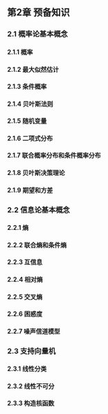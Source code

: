 ## 第2章 预备知识

### 2.1 概率论基本概念
#### 2.1.1 概率
#### 2.1.2 最大似然估计
#### 2.1.3 条件概率
#### 2.1.4 贝叶斯法则
#### 2.1.5 随机变量
#### 2.1.6 二项式分布
#### 2.1.7 联合概率分布和条件概率分布
#### 2.1.8 贝叶斯决策理论
#### 2.1.9 期望和方差
### 2.2 信息论基本概念
#### 2.2.1 熵
#### 2.2.2 联合熵和条件熵
#### 2.2.3 互信息
#### 2.2.4 相对熵
#### 2.2.5 交叉熵
#### 2.2.6 困惑度
#### 2.2.7 噪声信道模型
### 2.3 支持向量机
#### 2.3.1 线性分类
#### 2.3.2 线性不可分
#### 2.3.3 构造核函数
